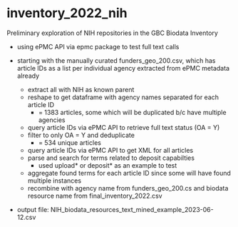 # inventory_2022_nih
Preliminary exploration of NIH repositories in the GBC Biodata Inventory

* using ePMC API via epmc package to test full text calls

* starting with the manually curated funders_geo_200.csv, which has article IDs as a list per individual agency extracted from ePMC metadata already

  * extract all with NIH as known parent
  * reshape to get dataframe with agency names separated for each article ID
    * = 1383 articles, some which will be duplicated b/c have multiple agencies 
  * query article IDs via ePMC API to retrieve full text status (OA = Y) 
  * filter to only OA = Y and deduplicate
    * = 534 unique articles 
  * query article IDs via ePMC API to get XML for all articles
  * parse and search for terms related to deposit capabilties
    * used upload* or deposit* as an example to test
  * aggregate found terms for each article ID since some will have found multiple instances
  * recombine with agency name from funders_geo_200.cs and biodata resource name from final_inventory_2022.csv

* output file: NIH_biodata_resources_text_mined_example_2023-06-12.csv

